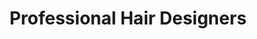 ---
title: "Professional Hair Designers"
url: /cleveland/professional-hair-designers/
shop: hairdresser
---